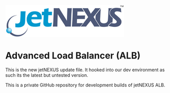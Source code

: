 ![jetNEXUS Logo](/jetnexus.jpg)

# Advanced Load Balancer (ALB)
This is the new jetNEXUS update file. It hooked into our dev environment 
as such its the latest but untested version.

This is a private GitHub repository for development builds of jetNEXUS ALB.
